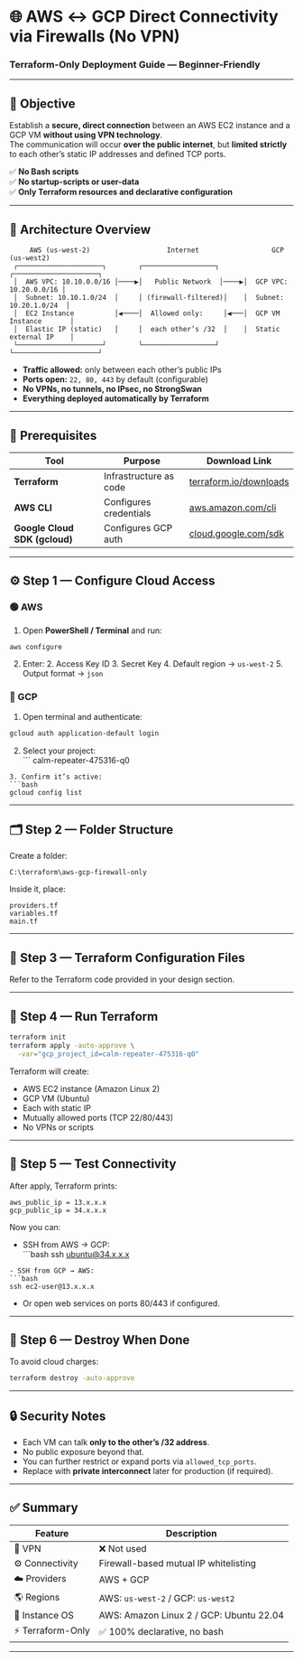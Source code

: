 # 🌐 AWS ↔ GCP Direct Connectivity via Firewalls (No VPN)
### Terraform-Only Deployment Guide — Beginner-Friendly

---

## 🎯 Objective
Establish a **secure, direct connection** between an AWS EC2 instance and a GCP VM **without using VPN technology**.  
The communication will occur **over the public internet**, but **limited strictly** to each other’s static IP addresses and defined TCP ports.

✅ **No Bash scripts**  
✅ **No startup-scripts or user-data**  
✅ **Only Terraform resources and declarative configuration**

---

## 🧱 Architecture Overview

```
     AWS (us-west-2)                   Internet                  GCP (us-west2)
 ┌─────────────────────┐        ┌──────────────────┐       ┌─────────────────────┐
 │  AWS VPC: 10.10.0.0/16 │────▶│   Public Network  │────▶│  GCP VPC: 10.20.0.0/16 │
 │  Subnet: 10.10.1.0/24  │     │ (firewall-filtered)│    │  Subnet: 10.20.1.0/24  │
 │  EC2 Instance          │◀────│  Allowed only:     │◀───│  GCP VM Instance       │
 │  Elastic IP (static)   │     │  each other’s /32  │    │  Static external IP    │
 └─────────────────────┘        └──────────────────┘       └─────────────────────┘
```

- **Traffic allowed:** only between each other’s public IPs
- **Ports open:** `22, 80, 443` by default (configurable)
- **No VPNs, no tunnels, no IPsec, no StrongSwan**
- **Everything deployed automatically by Terraform**

---

## 🧰 Prerequisites

| Tool                          | Purpose                | Download Link               |
| ----------------------------- | ---------------------- | --------------------------- |
| **Terraform**                 | Infrastructure as code | [terraform.io/downloads][1] |
| **AWS CLI**                   | Configures credentials | [aws.amazon.com/cli][2]     |
| **Google Cloud SDK (gcloud)** | Configures GCP auth    | [cloud.google.com/sdk][3]   |

---

## ⚙️ Step 1 — Configure Cloud Access

### 🟢 AWS
1. Open **PowerShell / Terminal** and run:
```bash
aws configure
```
2. Enter:
   2. Access Key ID
   3. Secret Key
   4. Default region → `us-west-2`
   5. Output format → `json`

### 🔵 GCP
1. Open terminal and authenticate:
```bash
gcloud auth application-default login
```
2. Select your project:  
	   \`\`\`
   calm-repeater-475316-q0
````
3. Confirm it’s active:
```bash
gcloud config list
````

---

## 🗂️ Step 2 — Folder Structure

Create a folder:

```
C:\terraform\aws-gcp-firewall-only
```

Inside it, place:

```
providers.tf
variables.tf
main.tf
```

---

## 📜 Step 3 — Terraform Configuration Files

Refer to the Terraform code provided in your design section.

---

## 🚀 Step 4 — Run Terraform

```bash
terraform init
terraform apply -auto-approve \
  -var="gcp_project_id=calm-repeater-475316-q0"
```

Terraform will create:
- AWS EC2 instance (Amazon Linux 2)
- GCP VM (Ubuntu)
- Each with static IP
- Mutually allowed ports (TCP 22/80/443)
- No VPNs or scripts

---

## 🧪 Step 5 — Test Connectivity

After apply, Terraform prints:
```
aws_public_ip = 13.x.x.x
gcp_public_ip = 34.x.x.x
```

Now you can:
- SSH from AWS → GCP:  
	  \`\`\`bash
  ssh ubuntu@34.x.x.x
````
- SSH from GCP → AWS:  
```bash
ssh ec2-user@13.x.x.x
````
- Or open web services on ports 80/443 if configured.

---

## 🧹 Step 6 — Destroy When Done
To avoid cloud charges:
```bash
terraform destroy -auto-approve
```

---

## 🔒 Security Notes
- Each VM can talk **only to the other’s /32 address**.
- No public exposure beyond that.
- You can further restrict or expand ports via `allowed_tcp_ports`.
- Replace with **private interconnect** later for production (if required).

---

## ✅ Summary

| Feature          | Description                             |
| ---------------- | --------------------------------------- |
| 🔐 VPN           | ❌ Not used                              |
| ⚙️ Connectivity  | Firewall-based mutual IP whitelisting   |
| ☁️ Providers     | AWS + GCP                               |
| 🌎 Regions       | AWS: `us-west-2` / GCP: `us-west2`      |
| 🧱 Instance OS   | AWS: Amazon Linux 2 / GCP: Ubuntu 22.04 |
| ⚡ Terraform-Only | ✅ 100% declarative, no bash             |

---



[1]:	https://developer.hashicorp.com/terraform/downloads
[2]:	https://aws.amazon.com/cli/
[3]:	https://cloud.google.com/sdk/docs/install